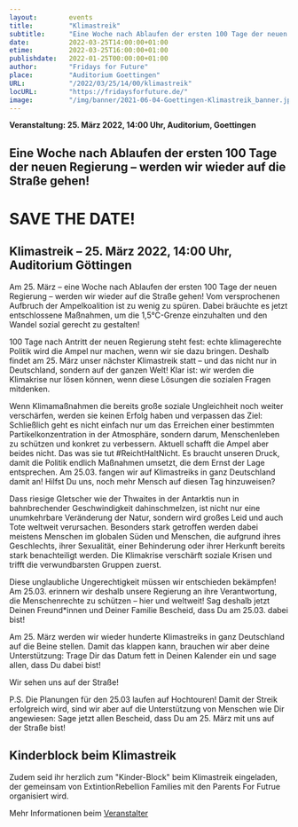 ```yaml
---
layout:        events
title:         "Klimastreik"
subtitle:      "Eine Woche nach Ablaufen der ersten 100 Tage der neuen Regierung – werden wir wieder auf die Straße gehen!"
date:          2022-03-25T14:00:00+01:00
etime:         2022-03-25T16:00:00+01:00
publishdate:   2022-01-25T00:00:00+01:00
author:        "Fridays for Future"
place:         "Auditorium Goettingen"
URL:           "/2022/03/25/14/00/klimastreik"
locURL:        "https://fridaysforfuture.de/"
image:         "/img/banner/2021-06-04-Goettingen-Klimastreik_banner.jpg"
---
```


**Veranstaltung: 25. März 2022, 14:00 Uhr, Auditorium, Goettingen**

Eine Woche nach Ablaufen der ersten 100 Tage der neuen Regierung – werden wir wieder auf die Straße gehen!
-----------
SAVE THE DATE!
=============

Klimastreik – 25. März 2022, 14:00 Uhr, Auditorium Göttingen
-------------

Am 25. März – eine Woche nach Ablaufen der ersten 100 Tage der neuen Regierung – werden wir wieder auf die Straße gehen! Vom versprochenen Aufbruch der Ampelkoalition ist zu wenig zu spüren. Dabei bräuchte es jetzt entschlossene Maßnahmen, um die 1,5°C-Grenze einzuhalten und den Wandel sozial gerecht zu gestalten!

100 Tage nach Antritt der neuen Regierung steht fest: echte klimagerechte Politik wird die Ampel nur machen, wenn wir sie dazu bringen. Deshalb findet am 25. März unser nächster Klimastreik statt – und das nicht nur in Deutschland, sondern auf der ganzen Welt! Klar ist: wir werden die Klimakrise nur lösen können, wenn diese Lösungen die sozialen Fragen mitdenken.

Wenn Klimamaßnahmen die bereits große soziale Ungleichheit noch weiter verschärfen, werden sie keinen Erfolg haben und verpassen das Ziel: Schließlich geht es nicht einfach nur um das Erreichen einer bestimmten Partikelkonzentration in der Atmosphäre, sondern darum, Menschenleben zu schützen und konkret zu verbessern. Aktuell schafft die Ampel aber beides nicht. Das was sie tut #ReichtHaltNicht. Es braucht unseren Druck, damit die Politik endlich Maßnahmen umsetzt, die dem Ernst der Lage entsprechen. Am 25.03. fangen wir auf Klimastreiks in ganz Deutschland damit an! Hilfst Du uns, noch mehr Mensch auf diesen Tag hinzuweisen?

Dass riesige Gletscher wie der Thwaites in der Antarktis nun in bahnbrechender Geschwindigkeit dahinschmelzen, ist nicht nur eine unumkehrbare Veränderung der Natur, sondern wird großes Leid und auch Tote weltweit verursachen. Besonders stark getroffen werden dabei meistens Menschen im globalen Süden und Menschen, die aufgrund ihres Geschlechts, ihrer Sexualität, einer Behinderung oder ihrer Herkunft bereits stark benachteiligt werden. Die Klimakrise verschärft soziale Krisen und trifft die verwundbarsten Gruppen zuerst.

Diese unglaubliche Ungerechtigkeit müssen wir entschieden bekämpfen! Am 25.03. erinnern wir deshalb unsere Regierung an ihre Verantwortung, die Menschenrechte zu schützen – hier und weltweit! Sag deshalb jetzt Deinen Freund*innen und Deiner Familie Bescheid, dass Du am 25.03. dabei bist!

Am 25. März werden wir wieder hunderte Klimastreiks in ganz Deutschland auf die Beine stellen. Damit das klappen kann, brauchen wir aber deine Unterstützung: Trage Dir das Datum fett in Deinen Kalender ein und sage allen, dass Du dabei bist! 

Wir sehen uns auf der Straße!

P.S. Die Planungen  für den 25.03 laufen auf Hochtouren! Damit der Streik erfolgreich wird, sind wir aber auf die Unterstützung von Menschen wie Dir angewiesen: Sage jetzt allen Bescheid, dass Du am 25. März mit uns auf der Straße bist!

Kinderblock beim Klimastreik
-------------

Zudem seid ihr herzlich zum "Kinder-Block" beim Klimastreik eingeladen, der gemeinsam
von ExtintionRebellion Families mit den Parents For Futrue organisiert wird.


Mehr Informationen beim [Veranstalter](https://fridaysforfuture.de/ortsgruppen/goettingen/)
